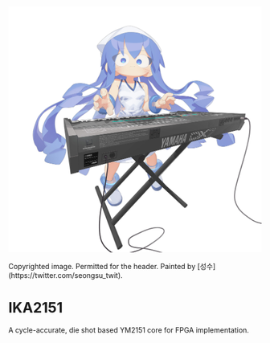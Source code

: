 <p align=center><img alt="header image" src="./resources/fmsynth_header.jpg" height="auto" width="640"></p>
Copyrighted image. Permitted for the header. Painted by [성수](https://twitter.com/seongsu_twit).


# IKA2151
A cycle-accurate, die shot based YM2151 core for FPGA implementation.